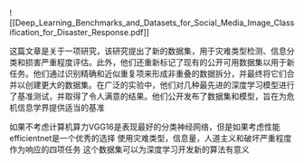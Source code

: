 ![[Deep_Learning_Benchmarks_and_Datasets_for_Social_Media_Image_Classification_for_Disaster_Response.pdf]]

这篇文章是关于一项研究，该研究提出了新的数据集，用于灾难类型检测、信息分类和损害严重程度评估。此外，他们还重新标记了现有的公开可用数据集以用于新任务。他们通过识别精确和近似重复项来形成非重叠的数据拆分，并最终将它们合并以创建更大的数据集。在广泛的实验中，他们对几种最先进的深度学习模型进行了基准测试，并取得了令人满意的结果。他们公开发布了数据集和模型，旨在为危机信息学界提供适当的基准

如果不考虑计算机算力VGG16是表现最好的分类神经网络，但是如果考虑性能efficientnet是一个优秀的选择
使用灾难类型，信息量，人道主义和破坏严重程度作为响应的四项任务
这个数据集可以为深度学习开发新的算法有意义
